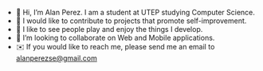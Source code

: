 - 👋 Hi, I’m Alan Perez. I am a student at UTEP studying Computer Science.
- 🌷 I would like to contribute to projects that promote self-improvement.
- 👾 I like to see people play and enjoy the things I develop.
- 📱 I’m looking to collaborate on Web and Mobile applications.
- ✉️ If you would like to reach me, please send me an email to alanperezse@gmail.com

<!---
alanperezse/alanperezse is a ✨ special ✨ repository because its `README.md` (this file) appears on your GitHub profile.
You can click the Preview link to take a look at your changes.
--->
